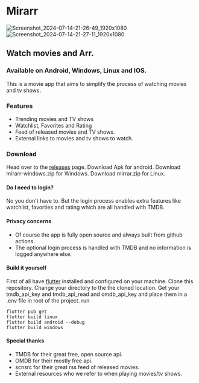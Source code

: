 # Mirarr

![Screenshot_2024-07-14-21-26-49_1920x1080](https://github.com/user-attachments/assets/1a54e640-0972-4fd7-87d2-29eb8780b80e)
![Screenshot_2024-07-14-21-27-11_1920x1080](https://github.com/user-attachments/assets/b9850d12-3c41-4e03-9228-939b3877324a)

## Watch movies and Arr.

### Available on Android, Windows, Linux and IOS.

This is a movie app that aims to simplify the process of watching movies and tv shows.

### Features
- Trending movies and TV shows
- Watchlist, Favorites and Rating
- Feed of released movies and TV shows.
- External links to movies and tv shows to watch.

### Download
Head over to the [releases](https://github.com/mirarr-app/mirarr/releases) page.
Download Apk for android.
Download mirarr-windows.zip for Windows.
Download mirrar.zip for Linux.

#### Do I need to login?
No you don't have to. But the login process enables extra features like watchlist, favorties and rating which are all handled with TMDB.


#### Privacy concerns
- Of course the app is fully open source and always built from github actions.
- The optional login process is handled with TMDB and no information is logged anywhere else.

#### Build it yourself
First of all have [flutter]([https://docs.flutter.dev/get-started/install) installed and configured on your machine.
Clone this repository. Change your directory to the the cloned location.
Get your tmdb_api_key and tmdb_api_read and omdb_api_key and place them in a .env file in root of the project.
run
```
flutter pub get
flutter build linux
flutter build android --debug
flutter build windows
```


#### Special thanks
- TMDB for their great free, open source api.
- OMDB for their mostly free api.
- scnsrc for their great rss feed of released movies. 
- External resources who we refer to when playing movies/tv shows.
